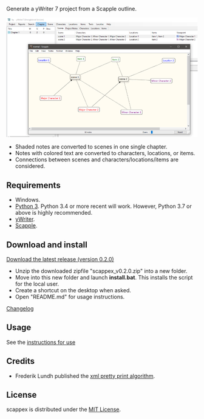 Generate a yWriter 7 project from a Scapple outline. 

![Screenshot: Example](Screenshots/screen01.png)

- Shaded notes are converted to scenes in one single chapter.
- Notes with colored text are converted to characters, locations, or items.
- Connections between scenes and characters/locations/items are considered.

 
## Requirements

- Windows.
- [Python 3](https://www.python.org). Python 3.4 or more recent will work. However, Python 3.7 or above is highly recommended.
- [yWriter](http://spacejock.com/yWriter7.html).
- [Scapple](https://www.literatureandlatte.com/scapple/overview).


## Download and install

[Download the latest release (version 0.2.0)](https://raw.githubusercontent.com/peter88213/scappex/main/dist/scappex_v0.2.0.zip)

- Unzip the downloaded zipfile "scappex_v0.2.0.zip" into a new folder.
- Move into this new folder and launch **install.bat**. This installs the script for the local user.
- Create a shortcut on the desktop when asked.
- Open "README.md" for usage instructions.

[Changelog](changelog)

## Usage

See the [instructions for use](usage)

## Credits

- Frederik Lundh published the [xml pretty print algorithm](http://effbot.org/zone/element-lib.htm#prettyprint).


## License

scappex is distributed under the [MIT License](http://www.opensource.org/licenses/mit-license.php).


 




